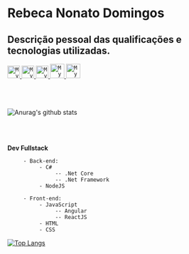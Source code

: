 # Rebeca Nonato Domingos
## Descrição pessoal das qualificações e tecnologias utilizadas.


<a href="https://www.linkedin.com/in/rebecanonato89/">
  <code><img alt="My linkedin" width="28" src="https://www.flaticon.com/svg/static/icons/svg/1383/1383329.svg" /></code>
</a>

<a href="https://api.whatsapp.com/send?phone=5531994298913">
  <code><img alt="My whatsapp" width="28" src="https://www.flaticon.com/svg/static/icons/svg/1383/1383336.svg" /></code>
</a>

<a href="https://app.rocketseat.com.br/me/rebecanonato89">
  <code><img alt="My Rocketseat" width="28" src="https://www.flaticon.com/svg/static/icons/svg/166/166340.svg" /></code>
</a>

<a href="mailto:rebecanonato89@gmail.com">
  <code><img alt="My e-mail" width="32" src="https://www.flaticon.com/svg/static/icons/svg/324/324100.svg" /></code>
</a>

<a href="https://rebecanonato89.netlify.app/">
  <code><img alt="My site" width="32" src="https://www.flaticon.com/svg/static/icons/svg/1450/1450332.svg" /></code>
</a>

<br><br><br>
![Anurag's github stats](https://github-readme-stats.vercel.app/api?username=REBECANONATO&show_icons=true&theme=radical)
<br><br><br>

##
 **Dev Fullstack**

```
     - Back-end: 
          - C# 
               -- .Net Core
               -- .Net Framework
          - NodeJS
```
```
     - Front-end:
          - JavaScript
               -- Angular
               -- ReactJS
          - HTML
          - CSS
```

[![Top Langs](https://github-readme-stats.vercel.app/api/top-langs/?username=REBECANONATO&layout=compact)](https://github.com/REBECANONATO/github-readme-stats)
